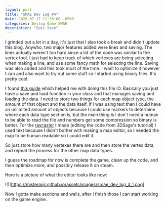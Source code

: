 ```yaml
---
layout: post
title: "SMAE Dev Log #4"
date: 2020-07-17 11:30:00 -0500
categories: Devlog Game SMAE
description: "Epic Save"
---
```


I grinded out a lot in a day, it's just that I also took a break and didn't update this blog. Anywho, two major
features added were lines and saving. The lines actually weren't too hard since a lot of the code was similar to
the vertex tool. I just had to keep track of which vertexes are being selecting when making a line, and use some
fancy math for selecting the line. Saving was also added and this took most of the time. I want to optimize it
however I can and also want to try out some stuff so I started using binary files. It's pretty cool.

I found [this guide](https://www.eecs.umich.edu/courses/eecs380/HANDOUTS/cppBinaryFileIO-2.html) which helped me
with doing this file IO. Basically you just have a save and load function in your class and that manages saving
and loading the data. I need to store two things for each map object type, the amount of that object and the data
itself. If I was using text then I could have an unlimited amount of objects because I could use markers to
determine where each data type section is, but the main thing is I don't need a human to be able to read the file
and numbers get some compression so binary is better. For the [raycaster](https://github.com/MisterMjirFunStuff/raycaster)
I made (editing the code from 3DSage's tutorial) I used text because I didn't bother with making a map editor, so I needed
the map to be human readable so I could edit it.

So just store how many vertexes there are and then store the vertex data, and repeat the process for the other map data
types.

I guess the roadmap for now is complete the game, clean up the code, and then optimize more, and possibly release it on
steam.

Here is a picture of what the editor looks like now:

!()[https://mistermjir.github.io/assets/images/smae_dev_log_4_1.png]

Now I gotta make sections and walls, after I finish those I can start working on the game engine.
